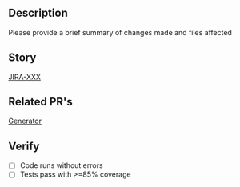 ## Description

Please provide a brief summary of changes made and files affected

## Story

[JIRA-XXX](https://lobsters.atlassian.net/browse/DXP-XXX)

## Related PR's

[Generator](https://github.com/lob/sdks_openapi_gen/pull/XX)

## Verify

- [ ] Code runs without errors
- [ ] Tests pass with >=85% coverage
